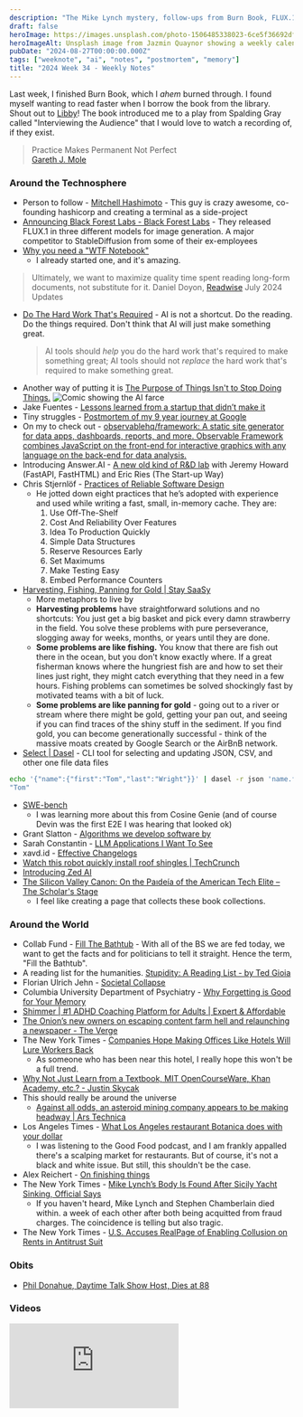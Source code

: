 ```yaml
---
description: "The Mike Lynch mystery, follow-ups from Burn Book, FLUX.1, doing the hard work instead of trusting AI, effective changelogs, and asteroid mining seeing the light of day."
draft: false
heroImage: https://images.unsplash.com/photo-1506485338023-6ce5f36692df?ixlib=rb-4.0.3&ixid=M3wxMjA3fDB8MHxwaG90by1wYWdlfHx8fGVufDB8fHx8fA%3D%3D&auto=format&fit=crop&w=2370&q=80
heroImageAlt: Unsplash image from Jazmin Quaynor showing a weekly calendar
pubDate: "2024-08-27T00:00:00.000Z"
tags: ["weeknote", "ai", "notes", "postmortem", "memory"]
title: "2024 Week 34 - Weekly Notes"
---
```


Last week, I finished Burn Book, which I _ahem_ burned through. I found myself wanting to read faster when I borrow the book from the library. Shout out to [Libby](https://libbyapp.com)! The book introduced me to a play from Spalding Gray called "Interviewing the Audience" that I would love to watch a recording of, if they exist.

> Practice Makes Permanent Not Perfect  
> [Gareth J. Mole](https://condorperformance.com/practice-makes-permanent-not-perfect/)

### Around the Technosphere

- Person to follow - [Mitchell Hashimoto](https://mitchellh.com/) - This guy is crazy awesome, co-founding hashicorp and creating a terminal as a side-project
- [Announcing Black Forest Labs - Black Forest Labs](https://blackforestlabs.ai/announcing-black-forest-labs/) - They released FLUX.1 in three different models for image generation. A major competitor to StableDiffusion from some of their ex-employees
- [Why you need a "WTF Notebook"](https://www.simplermachines.com/why-you-need-a-wtf-notebook/?utm_source=substack&utm_medium=email)
  - I already started one, and it's amazing.

> Ultimately, we want to maximize quality time spent reading long-form documents, not substitute for it.
> Daniel Doyon, [Readwise](https://readwise.io/reader/update-july2024) July 2024 Updates

- [Do The Hard Work That's Required](https://www.dltn.io/posts/hard-work-ai?utm_source=substack&utm_medium=email) - AI is not a shortcut. Do the reading. Do the things required. Don't think that AI will just make something great.
  > AI tools should *help* you do the hard work that's required to make something great; AI tools should not *replace* the hard work that's required to make something great.
- Another way of putting it is [The Purpose of Things Isn't to Stop Doing Things.](https://www.youngmoney.co/p/the-purpose-of-things-isnt-to-stop)
  ![Comic showing the AI farce](https://substackcdn.com/image/fetch/w_1456,c_limit,f_webp,q_auto:good,fl_progressive:steep/https%3A%2F%2Fsubstack-post-media.s3.amazonaws.com%2Fpublic%2Fimages%2Fa9445b20-c857-4fd5-a3e0-69a3eef8ea4c_2042x1072.png)
- Jake Fuentes - [Lessons learned from a startup that didn’t make it](https://www.lennysnewsletter.com/p/lessons-learned-from-a-startup-that?r=4t43z&utm_source=substack&utm_medium=email)
- Tiny struggles - [Postmortem of my 9 year journey at Google](https://tinystruggles.com/posts/google_postmortem/?utm_source=tldrwebdev)
- On my to check out - [observablehq/framework: A static site generator for data apps, dashboards, reports, and more. Observable Framework combines JavaScript on the front-end for interactive graphics with any language on the back-end for data analysis.](https://github.com/observablehq/framework)
- Introducing Answer.AI - [A new old kind of R&D lab](https://www.answer.ai/posts/2023-12-12-launch.html) with Jeremy Howard (FastAPI, FastHTML) and Eric Ries (The Start-up Way)
- Chris Stjernlöf - [Practices of Reliable Software Design](https://two-wrongs.com/practices-of-reliable-software-design)
  - He jotted down eight practices that he’s adopted with experience and used while writing a fast, small, in-memory cache. They are:
    1. Use Off-The-Shelf
    2. Cost And Reliability Over Features
    3. Idea To Production Quickly
    4. Simple Data Structures
    5. Reserve Resources Early
    6. Set Maximums
    7. Make Testing Easy
    8. Embed Performance Counters
- [Harvesting, Fishing, Panning for Gold | Stay SaaSy](https://staysaasy.com/strategy/2024/08/18/harvesting-fishing-panning-for-gold.html)
  - More metaphors to live by
  - **Harvesting problems** have straightforward solutions and no shortcuts: You just get a big basket and pick every damn strawberry in the field. You solve these problems with pure perseverance, slogging away for weeks, months, or years until they are done.
  - **Some problems are like fishing.** You know that there are fish out there in the ocean, but you don't know exactly where. If a great fisherman knows where the hungriest fish are and how to set their lines just right, they might catch everything that they need in a few hours. Fishing problems can sometimes be solved shockingly fast by motivated teams with a bit of luck.
  - **Some problems are like panning for gold** - going out to a river or stream where there might be gold, getting your pan out, and seeing if you can find traces of the shiny stuff in the sediment. If you find gold, you can become generationally successful - think of the massive moats created by Google Search or the AirBnB network.
- [Select | Dasel](https://daseldocs.tomwright.me/commands/select) - CLI tool for selecting and updating JSON, CSV, and other one file data files

```sh
echo '{"name":{"first":"Tom","last":"Wright"}}' | dasel -r json 'name.first'
"Tom"
```

- [SWE-bench](https://www.swebench.com/)
  - I was learning more about this from Cosine Genie (and of course Devin was the first E2E I was hearing that looked ok)
- Grant Slatton - [Algorithms we develop software by](https://grantslatton.com/software-pathfinding?utm_source=tldrnewsletter)
- Sarah Constantin - [LLM Applications I Want To See](https://sarahconstantin.substack.com/p/llm-applications-i-want-to-see?utm_source=tldrnewsletter)
- xavd.id - [Effective Changelogs](https://xavd.id/blog/post/effective-changelogs/?utm_source=tldrnewsletter)
- [Watch this robot quickly install roof shingles | TechCrunch](https://techcrunch.com/2024/08/20/watch-this-robot-quickly-install-roof-shingles/?utm_source=tldrnewsletter)
- [Introducing Zed AI](https://zed.dev/blog/zed-ai?utm_source=tldrai)
- [The Silicon Valley Canon: On the Paıdeía of the American Tech Elite – The Scholar's Stage](https://scholars-stage.org/the-silicon-valley-canon-on-the-paideia-of-the-american-tech-elite/?utm_source=tldrnewsletter)
  - I feel like creating a page that collects these book collections.

### Around the World

- Collab Fund - [Fill The Bathtub](https://collabfund.com/blog/fill-the-bathtub/) - With all of the BS we are fed today, we want to get the facts and for politicians to tell it straight. Hence the term, "Fill the Bathtub".
- A reading list for the humanities. [Stupidity: A Reading List - by Ted Gioia](https://www.honest-broker.com/p/stupidity-a-reading-list?r=4t43z&triedRedirect=true&utm_source=substack&utm_medium=email)
- Florian Ulrich Jehn - [Societal Collapse](https://florianjehn.github.io/Societal_Collapse/)
- Columbia University Department of Psychiatry - [Why Forgetting is Good for Your Memory](https://www.columbiapsychiatry.org/news/why-forgetting-good-your-memory?utm_source=substack&utm_medium=email)
- [Shimmer | #1 ADHD Coaching Platform for Adults | Expert & Affordable](https://www.shimmer.care/)
- [The Onion’s new owners on escaping content farm hell and relaunching a newspaper - The Verge](https://www.theverge.com/24225592/the-onion-new-owners-print-newspaper-digital-media-gawker-ben-collins-decoder-interview)
- The New York Times - [Companies Hope Making Offices Like Hotels Will Lure Workers Back](https://www.nytimes.com/2024/08/18/business/office-design-work-resort.html?campaign_id=9&emc=edit_nn_20240819&instance_id=132067&nl=the-morning&regi_id=197092347&segment_id=175506&te=1&user_id=53888c42b17ce2b613ad43a8e73d64ef)
  - As someone who has been near this hotel, I really hope this won't be a full trend.
- [Why Not Just Learn from a Textbook, MIT OpenCourseWare, Khan Academy, etc.? - Justin Skycak](https://www.justinmath.com/why-not-just-learn-from-a-textbook/)
- This should really be around the universe
  - [Against all odds, an asteroid mining company appears to be making headway | Ars Technica](https://arstechnica.com/space/2024/08/against-all-odds-an-asteroid-mining-company-appears-to-be-making-headway/?utm_source=tldrnewsletter)
- Los Angeles Times - [What Los Angeles restaurant Botanica does with your dollar](https://www.latimes.com/food/story/2024-05-14/one-dollar-at-botanica-restaurant-los-angeles-heather-sperling)
  - I was listening to the Good Food podcast, and I am frankly appalled there's a scalping market for restaurants. But of course, it's not a black and white issue. But still, this shouldn't be the case.
- Alex Reichert - [On finishing things](https://www.alexreichert.com/blog/finishing?utm_source=tldrnewsletter)
- The New York Times - [Mike Lynch’s Body Is Found After Sicily Yacht Sinking, Official Says](https://www.nytimes.com/2024/08/22/world/europe/italy-sicily-yacht-bodies-found.html?campaign_id=9&emc=edit_nn_20240823&instance_id=132440&nl=the-morning&regi_id=197092347&segment_id=175890&te=1&user_id=53888c42b17ce2b613ad43a8e73d64ef)
  - If you haven't heard, Mike Lynch and Stephen Chamberlain died within. a week of each other after both being acquitted from fraud charges. The coincidence is telling but also tragic.
- The New York Times - [U.S. Accuses RealPage of Enabling Collusion on Rents in Antitrust Suit](https://www.nytimes.com/2024/08/23/business/economy/realpage-doj-antitrust-suit-rent.html?campaign_id=190&emc=edit_ufn_20240823&instance_id=132471&nl=from-the-times&regi_id=197092347&segment_id=175920&te=1&user_id=53888c42b17ce2b613ad43a8e73d64ef)

### Obits

- [Phil Donahue, Daytime Talk Show Host, Dies at 88](https://www.nytimes.com/2024/08/19/arts/television/phil-donahue-dead.html?campaign_id=190&emc=edit_ufn_20240819&instance_id=132083&nl=from-the-times&regi_id=197092347&segment_id=175526&te=1&user_id=53888c42b17ce2b613ad43a8e73d64ef)

### Videos

<iframe
  class="aspect-video w-full my-2"
  src="https://www.youtube.com/embed/_utGz9MPHQ0"
  title="People are now blurring their homes on Google Maps to deter potential burglars"
  frameborder="0"
  allow="accelerometer; autoplay; clipboard-write; encrypted-media; gyroscope; picture-in-picture; web-share"
  allowfullscreen></iframe>

